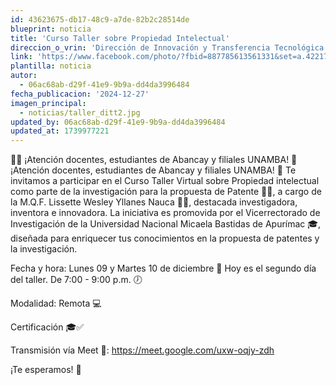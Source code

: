 ```yaml
---
id: 43623675-db17-48c9-a7de-82b2c28514de
blueprint: noticia
title: 'Curso Taller sobre Propiedad Intelectual'
direccion_o_vrin: 'Dirección de Innovación y Transferencia Tecnológica'
link: 'https://www.facebook.com/photo/?fbid=887785613561331&set=a.422170450122852'
plantilla: noticia
autor:
  - 06ac68ab-d29f-41e9-9b9a-dd4da3996484
fecha_publicacion: '2024-12-27'
imagen_principal:
  - noticias/taller_ditt2.jpg
updated_by: 06ac68ab-d29f-41e9-9b9a-dd4da3996484
updated_at: 1739977221
---
```

📢📢 ¡Atención docentes, estudiantes de Abancay y filiales UNAMBA! 📣
¡Atención docentes, estudiantes de Abancay y filiales UNAMBA! 📣
Te invitamos a participar en el Curso Taller Virtual sobre Propiedad intelectual como parte de la investigación para la propuesta de Patente 🧠💡, a cargo de la M.Q.F. Lissette Wesley Yllanes Nauca 👩‍🔬, destacada investigadora, inventora e innovadora. La iniciativa es promovida por el Vicerrectorado de Investigación de la Universidad Nacional Micaela Bastidas de Apurímac 🎓, diseñada para enriquecer tus conocimientos en la propuesta de patentes y la investigación.

Fecha y hora: Lunes 09 y Martes 10 de diciembre 📅
Hoy es el segundo día del taller.
De 7:00 - 9:00 p.m. 🕖

Modalidad: Remota 💻

Certificación 🎓✅

Transmisión vía Meet 📲: https://meet.google.com/uxw-oqjy-zdh

¡Te esperamos! 🤩